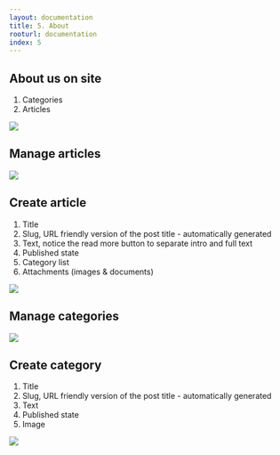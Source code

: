 ```yaml
---
layout: documentation
title: 5. About
rooturl: documentation
index: 5
---
```


## About us on site

1. Categories
2. Articles

![]({{site.url}}/images/documentation/about-site-articles.png)

## Manage articles

![]({{site.url}}/images/documentation/about-admin-articles.png)

## Create article

1. Title
2. Slug, URL friendly version of the post title - automatically generated
3. Text, notice the read more button to separate intro and full text
4. Published state
5. Category list
6. Attachments (images & documents)

![]({{site.url}}/images/documentation/about-admin-article.png)

## Manage categories

![]({{site.url}}/images/documentation/about-admin-categories.png)

## Create category

1. Title
2. Slug, URL friendly version of the post title - automatically generated
3. Text
4. Published state
5. Image

![]({{site.url}}/images/documentation/about-admin-category.png)
